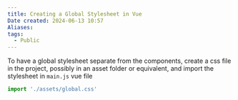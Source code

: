 ```yaml
---
title: Creating a Global Stylesheet in Vue
Date created: 2024-06-13 10:57
Aliases:
tags: 
  - Public
---
```


To have a global stylesheet separate from the components, create a css file in the project, possibly in an asset folder or equivalent, and import the stylesheet in `main.js` vue file

```js
import './assets/global.css'
```

